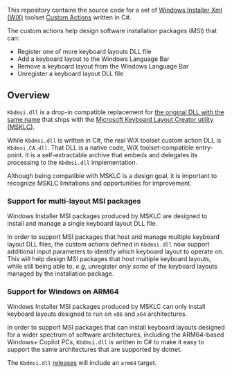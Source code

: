 This repository contains the source code for a set of [Windows Installer Xml (WiX)](https://wixtoolset.org/) toolset [Custom Actions](https://wixtoolset.org/docs/v3/wixdev/extensions/authoring_custom_actions/) written in C#.

The custom actions help design software installation packages (MSI) that can:
- Register one of more keyboard layouts DLL file
- Add a keyboard layout to the Windows Language Bar
- Remove a keyboard layout from the Windows Language Bar
- Unregister a keyboard layout DLL file

## Overview

`Kbdmsi.dll` is a drop-in compatible replacement for [the original DLL with the same name](https://github.com/springcomp/optimized-azerty-win) that ships with
the [Microsoft Keyboard Layout Creator utility (MSKLC)](https://www.microsoft.com/en-us/download/details.aspx?id=102134).

While `Kbdmsi.dll` is written in C#, the real WiX toolset custom action DLL is `Kbdmsi.CA.dll`.
That DLL is a native code, WiX toolset-compatible entry-point. It is a self-extractable archive
that embeds and delegates its processing to the `Kbdmsi.dll` implementation.

Although being compatible with MSKLC is a design goal, it is important to recognize MSKLC limitations and opportunities for improvement.

### Support for multi-layout MSI packages

Windows Installer MSI packages produced by MSKLC are designed to install and manage a single keyboard layout DLL file.

In order to support MSI packages that host and manage multiple keyboard layout DLL files, the custom actions defined
in `Kbdmsi.dll` now support additional input parameters to identify which keyboard layout to operate on.
This will help design MSI packages that host multiple keyboard layouts, while still being able to, _e.g_, unregister
_only some_ of the keyboard layouts managed by the installation package.

### Support for Windows on ARM64

Windows Installer MSI packages produced by MSKLC can only install keyboard layouts designed to run on `x86` and `x64` architectures.

In order to support MSI packages that can install keyboard layouts designed for a wider spectrum of software architectures,
including the ARM64-based Windows+ Copilot PCs, `Kbdmsi.dll` is written in C# to make it easy to support the same architectures
that are supported by dotnet.

The `Kbdmsi.dll` [releases](https://github.com/springcomp/KbdMsi/releases) will include an `arm64` target.
